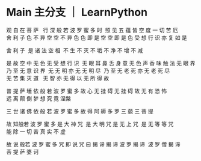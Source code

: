 # Main 主分支 ｜ LearnPython

观 自 在 菩 萨  
行 深 般 若 波 罗 蜜 多 时 
照 见 五 蕴 皆 空
度 一 切 苦 厄 
舍 利 子
色 不 异 空
空 不 异 色
色 即 是 空
空 即 是 色
受 想 行 识
亦 复 如 是

舍 利 子 
是 诸 法 空 相 
不 生 不 灭
不 垢 不 净
不 增 不 减 

是 故 空 中 无 色
无 受 想 行 识 
无 眼 耳 鼻 舌 身 意
无 色 声 香 味 触 法
无 眼 界
乃 至 无 意 识 界 
无 无 明
亦 无 无 明 尽 
乃 至 无 老 死
亦 无 老 死 尽
无 苦 集 灭 道  
无 智 亦 无 得
以 无 所 得 故

普 提 萨 埵
依 般 若 波 罗 蜜 多 故
心 无 挂 碍
无 挂 碍 故
无 有 恐 怖
远 离 颠 倒 梦 想
究 竟 涅槃

三 世 诸 佛
依 般 若 波 罗 蜜 多 故
得 阿 耨 多 罗 三 藐 三 菩 提 

故 知般若 波 罗 蜜 多
是 大 神 咒 
是 大 明 咒
是 无 上 咒 
是 无 等 等 咒
能 除 一 切 苦
真 实 不 虚 

故 说 般若 波 罗 蜜 多 咒
即 说 咒 曰
揭 谛 揭 谛
波 罗 揭 谛 
波 罗 僧 揭 谛
菩 提 萨 婆 诃 
